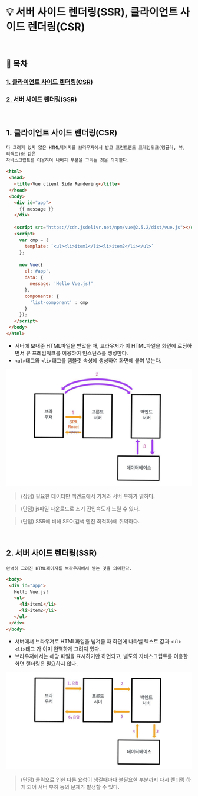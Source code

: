 # 💡 서버 사이드 렌더링(SSR), 클라이언트 사이드 렌더링(CSR)

<br>

## 📝 목차
### [1. 클라이언트 사이드 렌더링(CSR)](1-SSR)
### [2. 서버 사이드 렌더링(SSR)](1-SSR)


<br>

## 1. 클라이언트 사이드 렌더링(CSR)
    다 그려져 있지 않은 HTML페이지를 브라우저에서 받고 프런트엔드 프레임워크(앵귤러, 뷰, 리액트)와 같은 
    자바스크립트를 이용하여 나버지 부분을 그리는 것을 의미한다. 
 
 ```html
<html>
  <head>
    <title>Vue client Side Rendering</title>
  </head> 
  <body>
    <div id="app">
      {{ message }}
    </div>
     
    <script src="https://cdn.jsdelivr.net/npm/vue@2.5.2/dist/vue.js"></script>
    <script>
      var cmp = {
        template: `<ul><li>item1</li><li>item2</li></ul>`
      };
      
      new Vue({
        el:'#app',
        data: {
          message: 'Hello Vue.js!'
        },
        components: {
          'list-component' : cmp
        }
      });
    </script>
  </body>
</html>
 ```
 
 - 서버에 보내준 HTML파일을 받았을 때, 브라우저가 이 HTML파일을 화면에 로딩하면서 뷰 프레임워크를 이용하여 인스턴스를 생성한다.
 - ```<ul>```태그와 ```<li>```태그를 템블릿 속성에 생성하여 화면에 붙여 넣는다.
 
 ![image](img/p1_csr.jpg)
 
 > (장점) 필요한 데이터만 백엔드에서 가져와 서버 부하가 덜하다.
 
 > (단점) js파일 다운로드로 초기 진입속도가 느릴 수 있다.  
 
 > (단점) SSR에 비해 SEO(검색 엔진 최적화)에 취약하다. 
 
 
 <br>
 
## 2. 서버 사이드 렌더링(SSR)
    완벽히 그려진 HTML페이지를 브라우저에서 받는 것을 의미한다. 
    
 ```html
<body>
  <div id="app">
    Hello Vue.js!
    <ul>
      <li>item1</li>
      <li>item2</li>
    </ul>
  </div>
</body>
 ```
 
 - 서버에서 브라우저로 HTML파일을 넘겨줄 때 화면에 나타낼 텍스트 값과 ```<ul>``` ```<li>```태그 가 이미 완벽하게 그려져 있다.
 - 브라우저에서는 해당 파일을 표시하기만 하면되고, 별도의 자바스크립트를 이용한 화면 랜더링은 필요하지 않다.


![image](img/p1_ssr.jpg)

> (단점) 클릭으로 인한 다른 요청이 생길때마다 불필요한 부분까지 다시 렌더링 하게 되어 서버 부하 등의 문제가 발생할 수 있다. 

<br>


